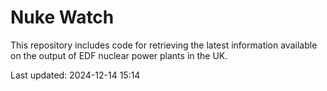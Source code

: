 # Nuke Watch

This repository includes code for retrieving the latest information available on the output of EDF nuclear power plants in the UK.

Last updated: 2024-12-14 15:14